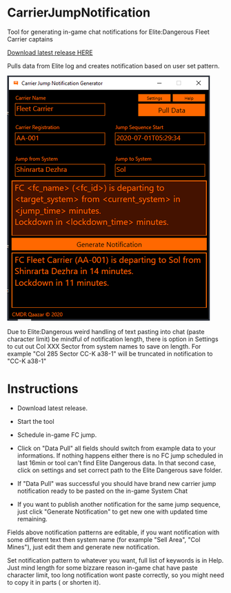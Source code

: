 # CarrierJumpNotification
Tool for generating in-game chat notifications for Elite:Dangerous Fleet Carrier captains

[Download latest release HERE](https://github.com/SeaCrow/CarrierJumpNotification/releases)

Pulls data from Elite log and creates notification based on user set pattern.

![Tool Window](https://raw.githubusercontent.com/SeaCrow/CarrierJumpNotification/master/Misc/WindowImage.png)

Due to Elite:Dangerous weird handling of text pasting into chat (paste character limit) be mindful of notification length, there is option in Settings to cut out Col XXX Sector from system names to save on length. 
For example "Col 285 Sector CC-K a38-1" will be truncated in notification to "CC-K a38-1"

# Instructions
* Download latest release.
* Start the tool
* Schedule in-game FC jump.
* Click on "Data Pull" all fields should switch from example data to your informations.
If nothing happens either there is no FC jump scheduled in last 16min or tool can't find Elite Dangerous data.
In that second case, click on settings and set correct path to the Elite Dangerous save folder.
* If "Data Pull" was successful you should have brand new carrier jump notification ready to be pasted on the in-game System Chat

* If you want to publish another notification for the same jump sequence, just click "Generate Notification" to get new one with updated time remaining.

Fields above notification patterns are editable, if you want notification with some different text then system name (for example "Sell Area", "Col Mines"), just edit them and generate new notification.

Set notification pattern to whatever you want, full list of keywords is in Help. Just mind length for some bizzare reason in-game chat have paste character limit, too long notification wont paste correctly, so you might need to copy it in parts ( or shorten it).
